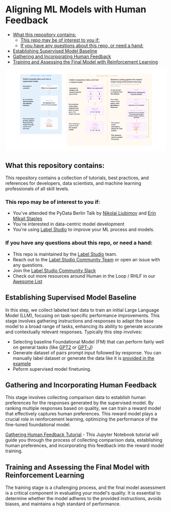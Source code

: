 # Aligning ML Models with Human Feedback

- [What this repository contains:](#what-this-repository-contains)
  - [This repo may be of interest to you if:](#this-repo-may-be-of-interest-to-you-if)
  - [If you have any questions about this repo, or need a hand:](#if-you-have-any-questions-about-this-repo-or-need-a-hand)
- [Establishing Supervised Model Baseline](#establishing-supervised-model-baseline)
- [Gathering and Incorporating Human Feedback](#gathering-and-incorporating-human-feedback)
- [Training and Assessing the Final Model with Reinforcement Learning](#training-and-assessing-the-final-model-with-reinforcement-learning)

![Stages of model alignment](./images/RLHF.png)

## What this repository contains:
This repository contains a collection of tutorials, best practices, and references for developers, data scientists, and machine learning professionals of all skill levels. 

### This repo may be of interest to you if: 
- You've attended the PyData Berlin Talk by [Nikolai Liubimov](https://www.linkedin.com/in/liubimov/) and [Erin Mikail Staples](https://www.linkedin.com/in/erinmikail/)
- You're interested in data-centric model development
- You're using [Label Studio](https://labelstud.io) to improve your ML process and models.

### If you have any questions about this repo, or need a hand:
- This repo is maintained by the [Label Studio](https://labelstud.io) team. 
- Reach out to the [Label Studio Community Team](mailto:community@labelstud.io) or open an issue with any questions.
- Join the [Label Studio Community Slack](https://slack.labelstud.io/?source=github-RLHF)
- Check out more resources around Human in the Loop / RHLF in our [Awesome List](https://github.com/heartexlabs/awesome-human-in-the-loop/tree/master)


## Establishing Supervised Model Baseline
In this step, we collect labeled text data to train an initial Large Language Model (LLM), focusing on task-specific performance improvements. This stage involves gathering instructions and responses to adapt the base model to a broad range of tasks, enhancing its ability to generate accurate and contextually relevant responses.
Typically this step involves:
- Selecting baseline Foundational Model (FM) that can perform fairly well on general tasks (like [GPT2](https://huggingface.co/gpt2) or [GPT-J](https://huggingface.co/EleutherAI/gpt-j-6b))
- Generate dataset of pairs prompt input followed by response. You can manually label dataset or generate the data like it is [provided in the example](https://github.com/tatsu-lab/stanford_alpaca)
- Peform supervised model finetuning.

## Gathering and Incorporating Human Feedback
This stage involves collecting comparison data to establish human preferences for the responses generated by the supervised model. By ranking multiple responses based on quality, we can train a reward model that effectively captures human preferences. This reward model plays a crucial role in reinforcement learning, optimizing the performance of the fine-tuned foundational model.

[Gathering Human Feedback Tutorial](tutorials/RLHF_with_Custom_Datasets.ipynb) - This Jupyter Notebook tutorial will guide you through the process of collecting comparison data, establishing human preferences, and incorporating this feedback into the reward model training.

## Training and Assessing the Final Model with Reinforcement Learning
The training stage is a challenging process, and the final model assessment is a critical component in evaluating your model's quality. It is essential to determine whether the model adheres to the provided instructions, avoids biases, and maintains a high standard of performance.
